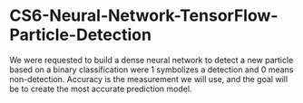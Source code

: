 # CS6-Neural-Network-TensorFlow-Particle-Detection
We were requested to build a dense neural network to detect a new particle based on a binary classification were 1 symbolizes a detection and 0 means non-detection. Accuracy is the measurement we will use, and the goal will be to create the most accurate prediction model.

